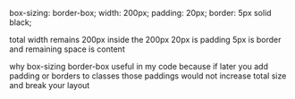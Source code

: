 box-sizing: border-box;
width: 200px;
padding: 20px;
border: 5px solid black;

total width remains 200px inside the 200px 20px is padding 5px is border and remaining space is content

why box-sizing border-box useful in my code because if later you add padding or borders to classes  those paddings would not increase total size and break your layout
